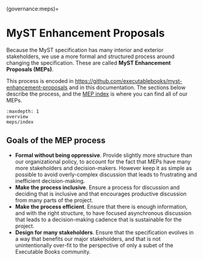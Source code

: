 (governance:meps)=
# MyST Enhancement Proposals

Because the MyST specification has many interior and exterior stakeholders, we use a more formal and structured process around changing the specification.
These are called **MyST Enhancement Proposals (MEPs)**.

This process is encoded in https://github.com/executablebooks/myst-enhancement-proposals and in this documentation.
The sections below describe the process, and the [MEP index](meps/index) is where you can find all of our MEPs.

```{toctree}
:maxdepth: 1
overview
meps/index
```

## Goals of the MEP process

- **Formal without being oppressive**. Provide slightly more structure than our organizational policy, to account for the fact that MEPs have many more stakeholders and decision-makers. However keep it as simple as possible to avoid overly-complex discussion that leads to frustrating and inefficient decision-making.
- **Make the process inclusive**. Ensure a process for discussion and deciding that is inclusive and that encourages productive discussion from many parts of the project.
- **Make the process efficient**. Ensure that there is enough information, and with the right structure, to have focused asynchronous discussion that leads to a decision-making cadence that is sustainable for the project.
- **Design for many stakeholders**. Ensure that the specification evolves in a way that benefits our major stakeholders, and that is not unintentionally over-fit to the perspective of only a subet of the Executable Books community.
